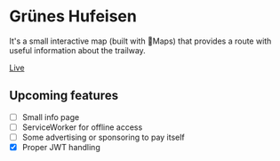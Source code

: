 # Grünes Hufeisen

It's a small interactive map (built with Maps) that provides a route with useful information about the trailway.

[Live](https://www.gruenes-hufeisen.de)

## Upcoming features

- [ ] Small info page
- [ ] ServiceWorker for offline access
- [ ] Some advertising or sponsoring to pay itself
- [x] Proper JWT handling